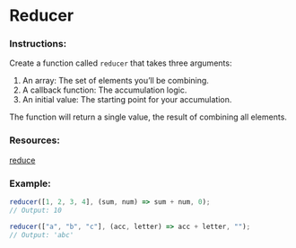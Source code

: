 # Reducer

### Instructions:

Create a function called `reducer` that takes three arguments:

1. An array: The set of elements you’ll be combining.
2. A callback function: The accumulation logic.
3. An initial value: The starting point for your accumulation.

The function will return a single value, the result of combining all elements.

### Resources:

[reduce](https://developer.mozilla.org/en-US/docs/Web/JavaScript/Reference/Global_Objects/Array/reduce)

### Example:

```js
reducer([1, 2, 3, 4], (sum, num) => sum + num, 0);
// Output: 10

reducer(["a", "b", "c"], (acc, letter) => acc + letter, "");
// Output: 'abc'
```
